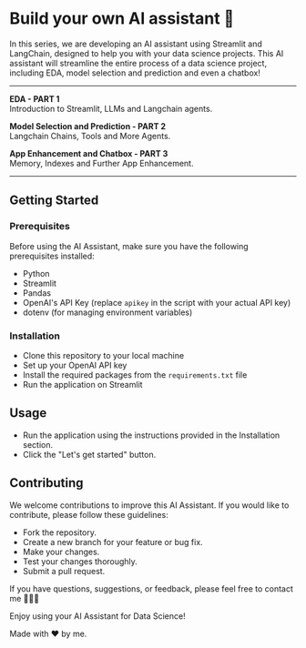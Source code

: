 # Build your own AI assistant 🤖

In this series, we are developing an AI assistant using Streamlit and LangChain, designed to help you with your data science projects. This AI assistant will streamline the entire process of a data science project, including EDA, model selection and prediction and even a chatbox!

--- 

**EDA - PART 1** </br>
Introduction to Streamlit, LLMs and Langchain agents.

**Model Selection and Prediction - PART 2** </br>
Langchain Chains, Tools and More Agents.

**App Enhancement and Chatbox - PART 3** </br>
Memory, Indexes and Further App Enhancement.

---

## Getting Started

### Prerequisites

Before using the AI Assistant, make sure you have the following prerequisites installed:

- Python
- Streamlit
- Pandas
- OpenAI's API Key (replace `apikey` in the script with your actual API key)
- dotenv (for managing environment variables)

### Installation
- Clone this repository to your local machine
- Set up your OpenAI API key
- Install the required packages from the `requirements.txt` file
- Run the application on Streamlit

## Usage
- Run the application using the instructions provided in the Installation section.
- Click the "Let's get started" button.

## Contributing
We welcome contributions to improve this AI Assistant. If you would like to contribute, please follow these guidelines:

- Fork the repository.
- Create a new branch for your feature or bug fix.
- Make your changes.
- Test your changes thoroughly.
- Submit a pull request.


If you have questions, suggestions, or feedback, please feel free to contact me 👱🏻‍♀️

Enjoy using your AI Assistant for Data Science! 

Made with ❤️ by me.
